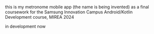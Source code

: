 this is my metronome mobile app (the name is being invented) as a final coursework for the Samsung Innovation Campus Android/Kotlin Development course, MIREA 2024

in development now
